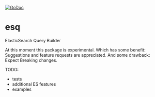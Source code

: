 [![GoDoc](https://godoc.org/github.com/zgiber/esq?status.svg)](https://godoc.org/github.com/zgiber/esq)
# esq
ElasticSearch Query Builder

At this moment this package is experimental. Which has some benefit: Suggestions and feature requests are appreciated. And some drawback: Expect Breaking changes.
 
TODO:
  - tests
  - additional ES features
  - examples
